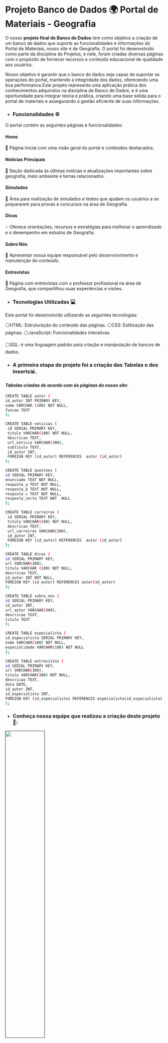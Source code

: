 # Projeto Banco de Dados 🌍 Portal de Materiais - Geografia 
O nosso **projeto final de Banco de Dados** tem como objetivo a criação de um banco de dados que suporte as funcionalidades e informações do Portal de Materiais, nosso site é de Geografia. O portal foi desenvolvido como parte da disciplina de Projetos, e nele, foram criadas diversas páginas com o propósito de fornecer recursos e conteúdo educacional de qualidade aos usuários.

Nosso objetivo é garantir que o banco de dados seja capaz de suportar as operações do portal, mantendo a integridade dos dados, oferecendo uma boa performance.Este projeto representa uma aplicação prática dos conhecimentos adquiridos na disciplina de Banco de Dados, e é uma oportunidade para integrar teoria e prática, criando uma base sólida para o portal de materiais e assegurando a gestão eficiente de suas informações.


- ### Funcionalidades ⚙
O portal contém as seguintes páginas e funcionalidades:

####  Home
🏡 Página inicial com uma visão geral do portal e conteúdos destacados.

#### Notícias Principais
📰 Seção dedicada às últimas notícias e atualizações importantes sobre geografia, meio ambiente e temas relacionados.

#### Simulados 
📝 Área para realização de simulados e testes que ajudam os usuários a se prepararem para provas e concursos na área de Geografia.

#### Dicas 
💡 Oferece orientações, recursos e estratégias para melhorar o aprendizado e o desempenho em estudos de Geografia.

#### Sobre Nós
📖  Apresentar nossa equipe responsável pelo desenvolvimento e manutenção do conteúdo.

#### Entrevistas 
🎤 Página com entrevistas com o professor profissional na área de Geografia, que compartilhou suas experiências e visões.

- ### Tecnologias Utilizadas 💻
Este portal foi desenvolvido utilizando as seguintes tecnologias:

⚪HTML: Estruturação do conteúdo das páginas.
  ⚪CSS: Estilização das páginas.   ⚪JavaScript: Funcionalidades interativas.

⚪SQL: é uma linguagem padrão para criação e manipulação de bancos de dados.



- ### A primeira etapa do projeto foi a criação das Tabelas e dos Inserts📊.
#### *Tabelas criadas de acordo com ás páginas do nosso site*:


```sh
CREATE TABLE autor (
id_autor INT PRIMARY KEY,
nome VARCHAR (100) NOT NULL,
funcao TEXT
);
```
```sh
CREATE TABLE noticias (
 id SERIAL PRIMARY KEY,
 titulo VARCHAR(100) NOT NULL,
 descricao TEXT,
 url_noticia VARCHAR(300),
 subtitulo TEXT,
 id_autor INT,
 FOREIGN KEY (id_autor) REFERENCES  autor (id_autor)
);
```

```sh
CREATE TABLE questoes (
id SERIAL PRIMARY KEY,
enunciado TEXT NOT NULL,
resposta_a TEXT NOT NULL,
resposta_b TEXT NOT NULL,
resposta_c TEXT NOT NULL,
resposta_certa TEXT NOT  NULL
);
```
```sh
CREATE TABLE carreiras (
 id SERIAL PRIMARY KEY,
 titulo VARCHAR(100) NOT NULL,
 descricao TEXT,
 url_carreiras VARCHAR(300),
 id_autor INT,
 FOREIGN KEY (id_autor) REFERENCES  autor (id_autor)
);
```

```sh
CREATE TABLE dicas (
id SERIAL PRIMARY KEY,
url VARCHAR(300),
titulo VARCHAR (100) NOT NULL,
descricao TEXT,
id_autor INT NOT NULL,
FOREIGN KEY (id_autor) REFERENCES autor(id_autor)
);
```

```sh
CREATE TABLE sobre_nos (
id SERIAL PRIMARY KEY,
id_autor INT,
url_autor VARCHAR(300),
descricao TEXT,
titulo TEXT
);
```
```sh
CREATE TABLE especialista (
id_especialista SERIAL PRIMARY KEY,
nome VARCHAR(100) NOT NULL,
especialidade VARCHAR(100) NOT NULL
);
```
```sh
CREATE TABLE entrevistas (
id SERIAL PRIMARY KEY,
url VARCHAR(300),
titulo VARCHAR(100) NOT NULL,
descricao TEXT,
data DATE,
id_autor INT,
id_especialista INT,
FOREIGN KEY (id_especialista) REFERENCES especialista(id_especialista)
);
```


- ### Conheça nossa equipe que realizou a criação deste projeto 🚀:
<a href="">
<img src="https://github.com/user-attachments/assets/7562a0cf-391c-4c75-8e0f-08bea465e286" width="50%;"></a>


Somos uma equipe de alunos do SENAI formada por cinco integrantes: uma Product Owner (P.O.), uma Scrum Master e três desenvolvedores. Trabalhamos juntos utilizando metodologias ágeis para criar soluções inovadoras e alcançar nossos objetivos.  


**Papel de Cada Membro do Time**: Todos os integrantes fizeram juntos as etapas da criação das tabelas, inserts e participaram ativamente de cada detalhe.

- ### Integrantes:

  
<div style="display: flex; align-items: center;">
<img src="https://github.com/user-attachments/assets/d73faea8-9ef2-431f-9e4b-c39296c6ebe9" alt="Sophia Gomes" width="150" height="150";">
 <p><strong>Sophia Gomes</strong>: Product Owner (P.O) do projeto. Responsável por gerenciar a visão do produto, definir as funcionalidades, priorizar as tarefas e garantir que a equipe estivesse alinhada com as expectativas do projeto.

<div style="display: flex; align-items: center;">
<img src="https://github.com/user-attachments/assets/340fd2c2-1cd8-4e53-9fe3-5e0ff1b959ea" alt="Anna Clara Fiochi" width="150" height="150";">
 <p><strong>Anna Clara Fiochi</strong>: Scrum Master do projeto. Responsável por facilitar as reuniões diárias, ajudar a remover obstáculos e garantir que a equipe seguisse o processo ágil de Scrum.</p>
</div>

<div style="display: flex; align-items: center;">
<img src="https://github.com/user-attachments/assets/195f1541-01f2-4119-ac16-82e65465896c" alt="SGiovanni Gonçalves" width="150" height="150";">
 <p><strong>Giovanni Gonçalves</strong>: Desenvolvedor do projeto. Trabalhou com HTML e CSS para criar as páginas e interfaces do portal, garantindo uma boa estrutura e layout.</p>
</div>

<div style="display: flex; align-items: center;">
<img src="https://github.com/user-attachments/assets/cc698978-7791-4ed6-bc4b-350ab0d9731e" alt="João Gianoni" width="150" height="150";">
 <p><strong>João Gianoni</strong>: Desenvolvedor do projeto. Trabalhou com HTML e CSS, criando e ajustando o design das páginas do portal.</p>
</div>

<div style="display: flex; align-items: center;">
<img src="https://github.com/user-attachments/assets/c0d1eca1-2c25-4df3-8eb8-aa2a8ad8cc5b" alt="Rayssa Gonçalves" width="150" height="150";">
 <p><strong>Rayssa Gonçalves</strong>: Desenvolvedora do projeto. Trabalhou em HTML e CSS. Ajudou a construir e estilizar as páginas do portal, trabalhando no design e na experiência do usuário.</p>
</div>





- ### MER E DER


*MER*: Descrição abstrata e conceitual dos dados. 
```sh
Cada autor tem várias noticías (1:N)

Cada notícia tem um autor (1:1)

Cada autor tem uma carreira (1:1)

E cada carreira tem um autor (1:1)

Cada autor tem uma dica (1:1)

E cada dica tem uma autor (1:1)

Cada autor tem várias entrevistas (1:N)

E cada entrevista tem um autor (1:1)

Cada autor tem um sobre nós (1:1)

E cada sobre nós tem um autor (1:1)
```

 *DER*: Representação gráfica do MER.
![Capturar](https://github.com/user-attachments/assets/4cf17b77-9d25-4e86-a695-c7ad5eb6f6d7)







